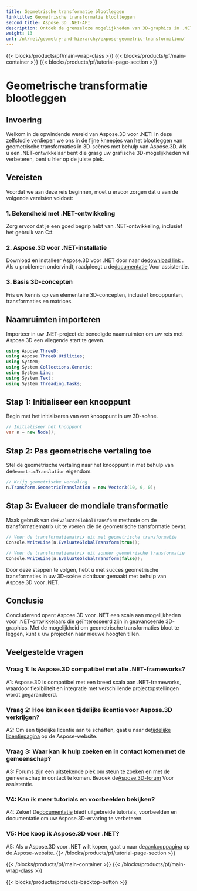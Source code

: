 ```yaml
---
title: Geometrische transformatie blootleggen
linktitle: Geometrische transformatie blootleggen
second_title: Aspose.3D .NET-API
description: Ontdek de grenzeloze mogelijkheden van 3D-graphics in .NET met Aspose.3D. Ontdek moeiteloos geometrische transformaties.
weight: 13
url: /nl/net/geometry-and-hierarchy/expose-geometric-transformation/
---
```


{{< blocks/products/pf/main-wrap-class >}}
{{< blocks/products/pf/main-container >}}
{{< blocks/products/pf/tutorial-page-section >}}

# Geometrische transformatie blootleggen

## Invoering

Welkom in de opwindende wereld van Aspose.3D voor .NET! In deze zelfstudie verdiepen we ons in de fijne kneepjes van het blootleggen van geometrische transformaties in 3D-scènes met behulp van Aspose.3D. Als u een .NET-ontwikkelaar bent die graag uw grafische 3D-mogelijkheden wil verbeteren, bent u hier op de juiste plek.

## Vereisten

Voordat we aan deze reis beginnen, moet u ervoor zorgen dat u aan de volgende vereisten voldoet:

### 1. Bekendheid met .NET-ontwikkeling

Zorg ervoor dat je een goed begrip hebt van .NET-ontwikkeling, inclusief het gebruik van C#.

### 2. Aspose.3D voor .NET-installatie

 Download en installeer Aspose.3D voor .NET door naar de[download link](https://releases.aspose.com/3d/net/) . Als u problemen ondervindt, raadpleegt u de[documentatie](https://reference.aspose.com/3d/net/) Voor assistentie.

### 3. Basis 3D-concepten

Fris uw kennis op van elementaire 3D-concepten, inclusief knooppunten, transformaties en matrices.

## Naamruimten importeren

Importeer in uw .NET-project de benodigde naamruimten om uw reis met Aspose.3D een vliegende start te geven.

```csharp
using Aspose.ThreeD;
using Aspose.ThreeD.Utilities;
using System;
using System.Collections.Generic;
using System.Linq;
using System.Text;
using System.Threading.Tasks;
```

## Stap 1: Initialiseer een knooppunt

Begin met het initialiseren van een knooppunt in uw 3D-scène.

```csharp
// Initialiseer het knooppunt
var n = new Node();
```

## Stap 2: Pas geometrische vertaling toe

 Stel de geometrische vertaling naar het knooppunt in met behulp van de`GeometricTranslation` eigendom.

```csharp
// Krijg geometrische vertaling
n.Transform.GeometricTranslation = new Vector3(10, 0, 0);
```

## Stap 3: Evalueer de mondiale transformatie

 Maak gebruik van de`EvaluateGlobalTransform` methode om de transformatiematrix uit te voeren die de geometrische transformatie bevat.

```csharp
// Voer de transformatiematrix uit met geometrische transformatie
Console.WriteLine(n.EvaluateGlobalTransform(true));

// Voer de transformatiematrix uit zonder geometrische transformatie
Console.WriteLine(n.EvaluateGlobalTransform(false));
```

Door deze stappen te volgen, hebt u met succes geometrische transformaties in uw 3D-scène zichtbaar gemaakt met behulp van Aspose.3D voor .NET.

## Conclusie

Concluderend opent Aspose.3D voor .NET een scala aan mogelijkheden voor .NET-ontwikkelaars die geïnteresseerd zijn in geavanceerde 3D-graphics. Met de mogelijkheid om geometrische transformaties bloot te leggen, kunt u uw projecten naar nieuwe hoogten tillen.

## Veelgestelde vragen

### Vraag 1: Is Aspose.3D compatibel met alle .NET-frameworks?

A1: Aspose.3D is compatibel met een breed scala aan .NET-frameworks, waardoor flexibiliteit en integratie met verschillende projectopstellingen wordt gegarandeerd.

### Vraag 2: Hoe kan ik een tijdelijke licentie voor Aspose.3D verkrijgen?

 A2: Om een tijdelijke licentie aan te schaffen, gaat u naar de[tijdelijke licentiepagina](https://purchase.aspose.com/temporary-license/) op de Aspose-website.

### Vraag 3: Waar kan ik hulp zoeken en in contact komen met de gemeenschap?

 A3: Forums zijn een uitstekende plek om steun te zoeken en met de gemeenschap in contact te komen. Bezoek de[Aspose.3D-forum](https://forum.aspose.com/c/3d/18) Voor assistentie.

### V4: Kan ik meer tutorials en voorbeelden bekijken?

 A4: Zeker! De[documentatie](https://reference.aspose.com/3d/net/) biedt uitgebreide tutorials, voorbeelden en documentatie om uw Aspose.3D-ervaring te verbeteren.

### V5: Hoe koop ik Aspose.3D voor .NET?

 A5: Als u Aspose.3D voor .NET wilt kopen, gaat u naar de[aankooppagina](https://purchase.aspose.com/buy) op de Aspose-website.
{{< /blocks/products/pf/tutorial-page-section >}}

{{< /blocks/products/pf/main-container >}}
{{< /blocks/products/pf/main-wrap-class >}}

{{< blocks/products/products-backtop-button >}}
